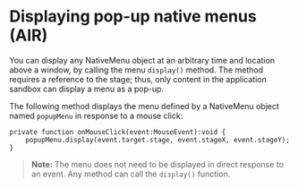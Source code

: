 # Displaying pop-up native menus (AIR)

You can display any NativeMenu object at an arbitrary time and location above a
window, by calling the menu `display()` method. The method requires a reference
to the stage; thus, only content in the application sandbox can display a menu
as a pop-up.

The following method displays the menu defined by a NativeMenu object named
`popupMenu` in response to a mouse click:

    private function onMouseClick(event:MouseEvent):void {
    	popupMenu.display(event.target.stage, event.stageX, event.stageY);
    }

> **Note:** The menu does not need to be displayed in direct response to an
> event. Any method can call the `display()` function.
